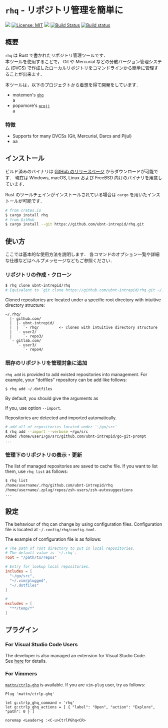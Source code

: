 # `rhq` - リポジトリ管理を簡単に

[![](https://img.shields.io/crates/v/rhq.svg)](https://crates.io/crates/rhq)
[![License: MIT](https://img.shields.io/badge/License-MIT-yellow.svg)](LICENSE)
[![](http://vsmarketplacebadge.apphb.com/version-short/ubnt-intrepid.vscode-rhq.svg)](https://marketplace.visualstudio.com/items?itemName=ubnt-intrepid.vscode-rhq)
[![Build Status](https://travis-ci.org/ubnt-intrepid/rhq.svg?branch=master)](https://travis-ci.org/ubnt-intrepid/rhq)
[![Build status](https://ci.appveyor.com/api/projects/status/xc8i1sredjldkuy4?svg=true)](https://ci.appveyor.com/project/ubnt-intrepid/rhq)

## 概要
`rhq` は Rust で書かれたリポジトリ管理ツールです．  
本ツールを使用することで， Git や Mercurial などの分散バージョン管理システム (DVCS) で作成したローカルリポジトリをコマンドラインから簡単に管理することが出来ます．

本ツールは，以下のプロジェクトから着想を得て開発をしています．
* motemen's [`ghq`](https://github.com/motemen/ghq)  
  a
* popomore's [`projj`](https://github.com/popomore/projj)  
  a

### 特徴
* Supports for many DVCSs (Git, Mercurial, Darcs and Pijul)
* aa

## インストール
ビルド済みのバイナリは [GitHub のリリースページ](https://github.com/ubnt-intrepid/rhq/releases) からダウンロードが可能です．
現在は Windows, macOS, Linux および FreeBSD 向けのバイナリを用意しています．

Rust のツールチェインがインストールされている場合は `cargo` を用いたインストールが可能です．
```sh
# from crates.io
$ cargo install rhq
# from GitHub
$ cargo install --git https://github.com/ubnt-intrepid/rhq.git
```

## 使い方
ここでは基本的な使用方法を説明します．
各コマンドのオプション一覧や詳細な仕様などはヘルプメッセージなどもご参照ください．

### リポジトリの作成・クローン
```sh
$ rhq clone ubnt-intrepid/rhq
# Equivalent to `git clone https://github.com/ubnt-intrepid/rhq.git ~/.rhq/github.com/ubnt-intrepid/rhq`
```

Cloned repositories are located under a specific root directory with intuitive directory structure:
```
~/.rhq/
  |- github.com/
  |  |- ubnt-intrepid/
  |  |  `- rhq/         <- clones with intuitive directory structure
  |  `- user2/
  |     `- repo3/
  `- gitlab.com/
     `- user3/
        `- repo4/
```

### 既存のリポジトリを管理対象に追加
`rhq add` is provided to add existed repositories into management.
For example, your "dotfiles" repository can be add like follows:
```sh
$ rhq add ~/.dotfiles
```

By default, you should give the arguments as 

If you, use option `--import`.

Repositories are detected and imported automatically.
```sh
# add all of repositories located under `~/go/src`
$ rhq add --import --verbose ~/go/src
Added /home/user1/go/src/github.com/ubnt-intrepid/go-git-prompt
...
```

### 管理下のリポジトリの表示・更新
The list of managed repositories are saved to cache file.
If you want to list them, use `rhq list` as follows:
```sh
$ rhq list
/home/username/.rhq/github.com/ubnt-intrepid/rhq
/home/username/.zplug/repos/zsh-users/zsh-autosuggestions
...
```

## 設定
The behaviour of rhq can change by using configuration files.
Configuration file is located at `~/.config/rhq/config.toml`.

The example of configuration file is as follows:

```toml
# The path of root directory to put in local repositories.
# The default value is `~/.rhq`.
root = "/path/to/repos"  

# Entry for lookup local repositories.
includes = [
  "~/go/src",
  "~/.vim/plugged",
  "~/.dotfiles"
]

# 
excludes = [
  "**/temp/*"
]
```

## プラグイン

### For Visual Studio Code Users
The developer is also managed an extension for Visual Studio Code.  
See [here](https://marketplace.visualstudio.com/items?itemName=ubnt-intrepid.vscode-rhq) for details.

### For Vimmers
[`mattn/ctrlp-ghq`](https://github.com/mattn/ctrlp-ghq) is available.
If you are `vim-plug` user, try as follows:

```vim
Plug 'mattn/ctrlp-ghq'

let g:ctrlp_ghq_command = 'rhq'
let g:ctrlp_ghq_actions = [ { "label": "Open", "action": "Explore", "path": 0 } ]

noremap <Leader>g :<C-u>CtrlPGhq<CR>
```
